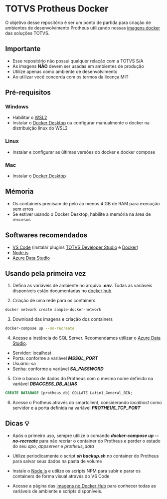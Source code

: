 # TOTVS Protheus Docker

O objetivo desse repositório é ser um ponto de partida para criação de ambientes de 
desenvolvimento Protheus utilizando nossas [imagens docker](https://hub.docker.com/u/soulsys) das soluções TOTVS.

## Importante

- Esse repositório não possui qualquer relação com a TOTVS S/A
- As imagens **NÃO** devem ser usadas em ambientes de produção
- Utilize apenas como ambiente de desenvolvimento
- Ao utilizar você concorda com os termos da licença MIT

## Pré-requisitos

### Windows

- Habilitar o [WSL2](https://www.omgubuntu.co.uk/how-to-install-wsl2-on-windows-10)
- Instalar o [Docker Desktop](https://docs.docker.com/desktop/windows/install) ou configurar manualmente o docker na distribuição linux do WSL2

### Linux

- Instalar e configurar as últimas versões do docker e docker compose

### Mac

- Instalar o [Docker Desktop](https://docs.docker.com/desktop/mac/install/)

## Mémoria

- Os containers precisam de pelo ao menos 4 GB de RAM para execução sem erros
- Se estiver usando o Docker Desktop, habilite a memória na área de recursos

## Softwares recomendados

- [VS Code](https://code.visualstudio.com/download)
(instalar plugins [TOTVS Developer Studio](https://marketplace.visualstudio.com/items?itemName=totvs.tds-vscode) e 
[Docker](https://marketplace.visualstudio.com/items?itemName=ms-azuretools.vscode-docker))
- [Node.js](https://nodejs.org/en/download/)
- [Azure Data Studio](https://docs.microsoft.com/pt-br/sql/azure-data-studio/download-azure-data-studio?view=sql-server-ver15)

## Usando pela primeira vez

1. Defina as variáveis de ambiente no arquivo ***.env***. 
Todas as variáveis disponíveis estão documentadas no [docker hub](https://hub.docker.com/u/soulsys).

3. Criação de uma rede para os containers

```bash
docker network create sample-docker-network
```

3. Download das imagens e criação dos containers

```bash
docker-compose up --no-recreate
```

4. Acesse a instância do SQL Server. Recomendamos utilizar o [Azure Data Studio](https://docs.microsoft.com/pt-br/sql/azure-data-studio/download-azure-data-studio?view=sql-server-ver15).
- Servidor: localhost
- Porta: conforme a variável ***MSSQL_PORT***
- Usuário: sa
- Senha: conforme a variável ***SA_PASSWORD***

5. Crie o banco de dados do Protheus com o mesmo nome definido na variável ***DBACCESS_DB_ALIAS***

```sql
CREATE DATABASE [protheus_db] COLLATE Latin1_General_BIN;
```

6. Acesse o Protheus através do smartclient, considerando *localhost* como servidor e a porta definida 
na variável ***PROTHEUS_TCP_PORT***

## Dicas 💡

- Após o primeiro uso, sempre utilize o comando ***docker-compose up --no-recreate*** para não recriar o container 
do Protheus e perder o estado do seu *apo*, *appserver* e *protheus_data*

- Utilize periodicamente o script ***sh backup.sh*** no container do Protheus para salvar seus dados na pasta de volume

- Instale o [Node.js](https://nodejs.org/en/download/) e utilize os scripts NPM para subir e parar os containers 
de forma visual através do VS Code

- Acesse a página das [imagens no Docker Hub](https://hub.docker.com/u/soulsys) para conhecer todas 
as variáveis de ambiente e scripts disponíveis.